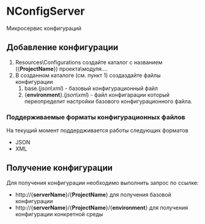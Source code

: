 # NConfigServer
Микросервис конфигураций

## Добавление конфигурации
1. Resources\Configurations создайте каталог с названием ({**ProjectName**}) проекта\модуля\.... 
1. В созданном каталоге (см. пункт 1) создаздайте файлы конфигурации
    1. base.(_json\xml_) - базовый конфигурационный файл
    1. {**environment**}.(_json\xml_) - файл конфигарации который переопределит настройки базового конфигурационного файла.

### Поддерживаемые форматы конфигурационных файлов
На текущий момент поддердживается работы следующих форматов
- JSON
- XML

## Получение конфигурации
Для получения конфигурации необходимо выполнить запрос по ссылке:
- http://{**serverName**}/{**ProjectName**} для получения базовой конфигурации
- http://{**serverName**}/{**ProjectName**}/{**environment**} для получения конфигурации конкретной среды
